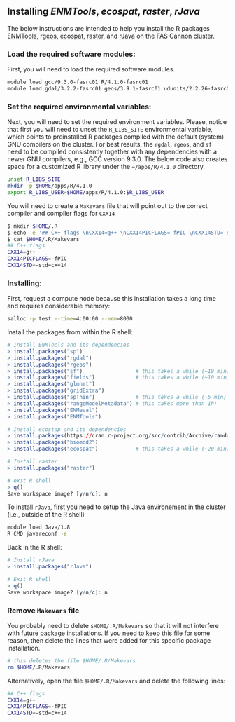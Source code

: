 ## Installing *ENMTools*, *ecospat*, *raster*, *rJava*

The below instructions are intended to help you install the R packages [ENMTools](https://github.com/danlwarren/ENMTools), [rgeos](https://cran.r-project.org/web/packages/rgeos/index.html), [ecospat](https://r-spatial.github.io/sf), [raster](https://cran.r-project.org/web/packages/raster/index.html), and [rJava](https://cran.r-project.org/web/packages/rJava/index.html) on the FAS Cannon cluster.

### Load the required software modules:

First, you will need to load the required software modules.

```bash
module load gcc/9.3.0-fasrc01 R/4.1.0-fasrc01
module load gdal/3.2.2-fasrc01 geos/3.9.1-fasrc01 udunits/2.2.26-fasrc01
```

### Set the required environmental variables:

Next, you will need to set the required environment variables. Please, notice that first you will need to unset the <code>R\_LIBS\_SITE</code> environmental variable, which points to preinstalled R packages compiled with the default (system) GNU compilers on the cluster. For best results, the <code>rgdal</code>, <code>rgeos</code>, and <code>sf</code> need to be compiled consistently together with any dependencies with a newer GNU compilers, e.g., GCC version 9.3.0. The below code also creates space for a customized R library under the <code>~/apps/R/4.1.0</code> directory. 

```bash
unset R_LIBS_SITE
mkdir -p $HOME/apps/R/4.1.0
export R_LIBS_USER=$HOME/apps/R/4.1.0:$R_LIBS_USER
```

You will need to create a `Makevars` file that will point out to the correct compiler and compiler flags for `CXX14`

```bash
$ mkdir $HOME/.R
$ echo -e '## C++ flags \nCXX14=g++ \nCXX14PICFLAGS=-fPIC \nCXX14STD=-std=c++14' >> $HOME/.R/Makevars
$ cat $HOME/.R/Makevars
## C++ flags
CXX14=g++
CXX14PICFLAGS=-fPIC
CXX14STD=-std=c++14
```

### Installing:

First, request a compute node because this installation takes a long time and requires considerable memory:

```bash
salloc -p test --time=4:00:00 --mem=8000
```

Install the packages from within the R shell:

```r
# Install ENMTools and its dependencies
> install.packages("sp")
> install.packages("rgdal")
> install.packages("rgeos")
> install.packages("sf")                 # this takes a while (~10 min)
> install.packages("fields")             # this takes a while (~10 min)
> install.packages("glmnet")
> install.packages("gridExtra")
> install.packages("spThin")             # this takes a while (~5 min)
> install.packages("rangeModelMetadata") # this takes more than 1h!
> install.packages("ENMeval")
> install.packages("ENMTools")

# Install ecostap and its dependencies
> install.packages(https://cran.r-project.org/src/contrib/Archive/randomForest/randomForest_4.6-14.tar.gz, repos=NULL, type="source")
> install.packages("biomod2")
> install.packages("ecospat")            # this takes a while (~20 min)

# Install raster
> install.packages("raster")

# exit R shell
> q()
Save workspace image? [y/n/c]: n
```

To install `rJava`, first you need to setup the Java environement in the cluster (i.e., outside of the R shell)

```bash
module load Java/1.8
R CMD javareconf -e
```

Back in the R shell:

```r
# Install rJava
> install.packages("rJava")

# Exit R shell
> q()
Save workspace image? [y/n/c]: n
```

### Remove `Makevars` file

You probably need to delete `$HOME/.R/Makevars` so that it will not interfere with future package installations. If you need to keep this file for some reason, then delete the lines that were added for this specific package installation.

```bash
# this deletes the file $HOME/.R/Makevars
rm $HOME/.R/Makevars
```

Alternatively, open the file `$HOME/.R/Makevars` and delete the following lines:

```bash
## C++ flags
CXX14=g++
CXX14PICFLAGS=-fPIC
CXX14STD=-std=c++14
```

